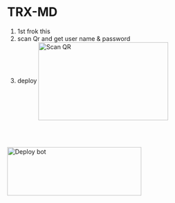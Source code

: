 
# TRX-MD

1. 1st frok this
2. scan Qr and get user name & password
3. deploy
<a href="https://raganork-qr.herokuapp.com/api/raganork-qr"><img align="center" src="https://i.imgur.com/BpjFaNK.png" alt="Scan QR" height="180" width="300" /></a>
<br>
<div>
<br>
  
<a href="https://heroku.com/deploy?template=https://github.com/COOlpamod/TRX-MD-DEPLOY" target="blank"><img align="center" src="https://www.herokucdn.com/deploy/button.svg" alt="Deploy bot" height="112" width="310" /></a>
  <div>


